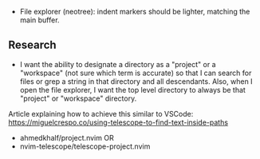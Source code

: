 - File explorer (neotree): indent markers should be lighter, matching the main buffer.

## Research

- I want the ability to designate a directory as a "project" or a "workspace" (not sure which term is accurate) so that I can search for files or grep a string in that directory and all descendants. Also, when I open the file explorer, I want the top level directory to always be that "project" or "workspace" directory.

Article explaining how to achieve this similar to VSCode: https://miguelcrespo.co/using-telescope-to-find-text-inside-paths

- ahmedkhalf/project.nvim
  OR
- nvim-telescope/telescope-project.nvim
